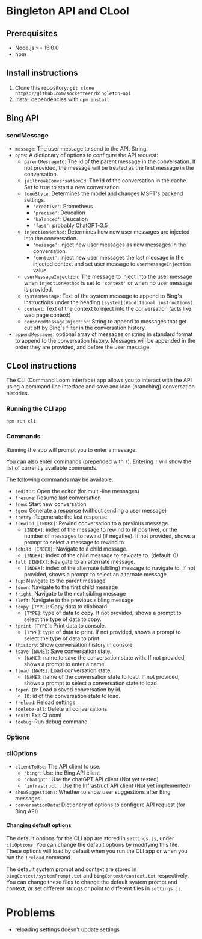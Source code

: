 # Bingleton API and CLooI

## Prerequisites
- Node.js >= 16.0.0
- npm


## Install instructions

1. Clone this repository: `git clone https://github.com/socketteer/bingleton-api`
2. Install dependencies with `npm install`

## Bing API

### sendMessage
- `message`: The user message to send to the API. String.
- `opts`: A dictionary of options to configure the API request:
    - `parentMessageId`: The id of the parent message in the conversation. If not provided, the message will be treated as the first message in the conversation.
    - `jailbreakConversationId`: The id of the conversation in the cache. Set to true to start a new conversation.
    - `toneStyle`: Determines the model and changes MSFT's backend settings. 
        - `'creative'`: Prometheus
        - `'precise'`: Deucalion
        - `'balanced'`: Deucalion
        - `'fast'`: probably ChatGPT-3.5
    - `injectionMethod`: Determines how new user messages are injected into the conversation. 
        - `'message'`: Inject new user messages as new messages in the conversation.
        - `'context'`: Inject new user messages the last message in the injected context and set user message to `userMessageInjection` value.
    - `userMessageInjection`: The message to inject into the user message when `injectionMethod` is set to `'context'` or when no user message is provided.
    - `systemMessage`: Text of the system message to append to Bing's instructions under the heading `[system](#additional_instructions)`.
    - `context`: Text of the context to inject into the conversation (acts like web page context)
    - `censoredMessageInjection`: String to append to messages that get cut off by Bing's filter in the conversation history.
- `appendMessages`: optional array of messages or string in standard format to append to the conversation history. Messages will be appended in the order they are provided, and before the user message.

## CLooI instructions

The CLI (Command Loom Interface) app allows you to interact with the API using a command line interface and save and load (branching) conversation histories. 

### Running the CLI app

```bash
npm run cli
```

### Commands

Running the app will prompt you to enter a message. 

You can also enter commands (prepended with `!`). Entering `!` will show the list of currently available commands. 

The following commands may be available:

- `!editor`: Open the editor (for multi-line messages)
- `!resume`: Resume last conversation
- `!new`: Start new conversation
- `!gen`: Generate a response (without sending a user message)
- `!retry`: Regenerate the last response
- `!rewind [INDEX]`: Rewind conversation to a previous message. 
    - `[INDEX]`: index of the message to rewind to (if positive), or the number of messages to rewind (if negative). If not provided, shows a prompt to select a message to rewind to.
- `!child [INDEX]`: Navigate to a child message. 
    - `[INDEX]`: index of the child message to navigate to. (default: 0)
- `!alt [INDEX]`: Navigate to an alternate message. 
    - `[INDEX]`: index of the alternate (sibling) message to navigate to. If not provided, shows a prompt to select an alternate message.
- `!up`: Navigate to the parent message
- `!down`: Navigate to the first child message
- `!right`: Navigate to the next sibling message
- `!left`: Navigate to the previous sibling message
- `!copy [TYPE]`: Copy data to clipboard. 
    - `[TYPE]`: type of data to copy. If not provided, shows a prompt to select the type of data to copy.
- `!print [TYPE]`: Print data to console.
    - `[TYPE]`: type of data to print. If not provided, shows a prompt to select the type of data to print.
- `!history`: Show conversation history in console
- `!save [NAME]`: Save conversation state. 
    - `[NAME]`: name to save the conversation state with. If not provided, shows a prompt to enter a name.
- `!load [NAME]`: Load conversation state.
    - `[NAME]`: name of the conversation state to load. If not provided, shows a prompt to select a conversation state to load.
- `!open ID`: Load a saved conversation by id.
    - `ID`: id of the conversation state to load.
- `!reload`: Reload settings
- `!delete-all`: Delete all conversations
- `!exit`: Exit CLoomI
- `!debug`: Run debug command


### Options

### cliOptions

- `clientToUse`: The API client to use. 
    - `'bing'`: Use the Bing API client
    - `'chatgpt'`: Use the chatGPT API client (Not yet tested)
    - `'infrastruct'`: Use the Infrastruct API client (Not yet implemented)
- `showSuggestions`: Whether to show user suggestions after Bing messages.
- `conversationData`: Dictionary of options to configure API request (for Bing API)

#### Changing default options

The default options for the CLI app are stored in `settings.js`, under `cliOptions`. You can change the default options by modifying this file. These options will load by default when you run the CLI app or when you run the `!reload` command.

The default system prompt and context are stored in `bingContext/systemPrompt.txt` and `bingContext/context.txt` respectively. You can change these files to change the default system prompt and context, or set different strings or point to different files in `settings.js`.


# Problems

- reloading settings doesn't update settings